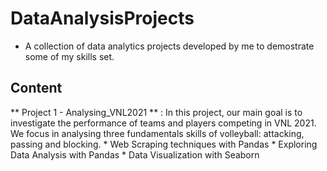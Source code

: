 # DataAnalysisProjects

- A collection of data analytics projects developed by me 
to demostrate some of my skills set.

## Content

** Project 1 - Analysing_VNL2021 ** : In this project, our main goal is to investigate the performance of teams and players competing in VNL 2021. 
We focus in analysing three fundamentals skills of volleyball: attacking, passing and blocking.
		* Web Scraping techniques with Pandas
		* Exploring Data Analysis with Pandas
		* Data Visualization with Seaborn
